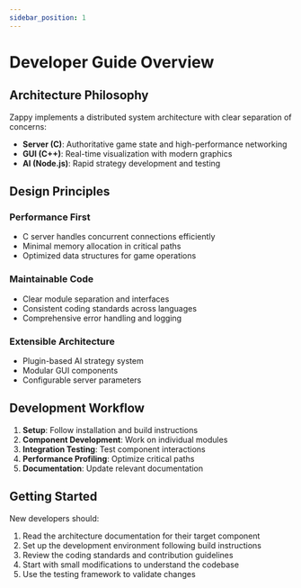 ```yaml
---
sidebar_position: 1
---
```


# Developer Guide Overview

## Architecture Philosophy

Zappy implements a distributed system architecture with clear separation of concerns:

- **Server (C)**: Authoritative game state and high-performance networking
- **GUI (C++)**: Real-time visualization with modern graphics
- **AI (Node.js)**: Rapid strategy development and testing

## Design Principles

### Performance First
- C server handles concurrent connections efficiently
- Minimal memory allocation in critical paths
- Optimized data structures for game operations

### Maintainable Code
- Clear module separation and interfaces
- Consistent coding standards across languages
- Comprehensive error handling and logging

### Extensible Architecture
- Plugin-based AI strategy system
- Modular GUI components
- Configurable server parameters

## Development Workflow

1. **Setup**: Follow installation and build instructions
2. **Component Development**: Work on individual modules
3. **Integration Testing**: Test component interactions
4. **Performance Profiling**: Optimize critical paths
5. **Documentation**: Update relevant documentation

## Getting Started

New developers should:

1. Read the architecture documentation for their target component
2. Set up the development environment following build instructions
3. Review the coding standards and contribution guidelines
4. Start with small modifications to understand the codebase
5. Use the testing framework to validate changes
